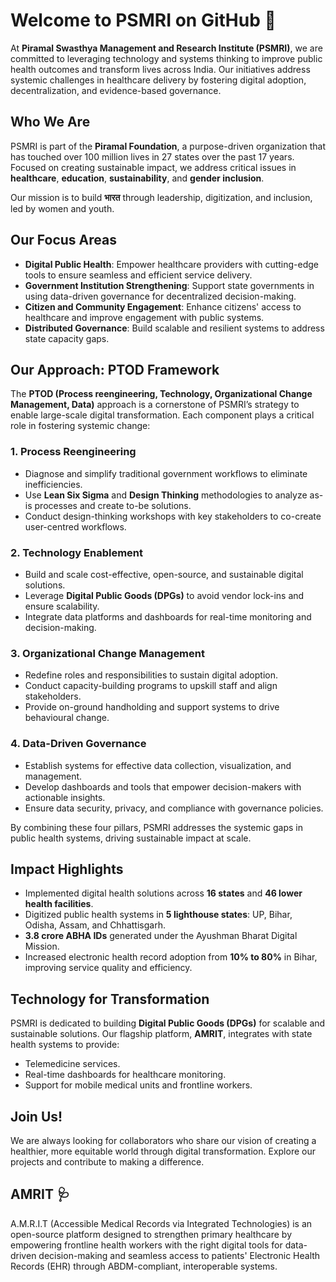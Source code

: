# Welcome to PSMRI on GitHub 🌟

At **Piramal Swasthya Management and Research Institute (PSMRI)**, we are committed to leveraging technology and systems thinking to improve public health outcomes and transform lives across India. Our initiatives address systemic challenges in healthcare delivery by fostering digital adoption, decentralization, and evidence-based governance.

## Who We Are
PSMRI is part of the **Piramal Foundation**, a purpose-driven organization that has touched over 100 million lives in 27 states over the past 17 years. Focused on creating sustainable impact, we address critical issues in **healthcare**, **education**, **sustainability**, and **gender inclusion**. 

Our mission is to build **भारत** through leadership, digitization, and inclusion, led by women and youth.

## Our Focus Areas
- **Digital Public Health**: Empower healthcare providers with cutting-edge tools to ensure seamless and efficient service delivery.
- **Government Institution Strengthening**: Support state governments in using data-driven governance for decentralized decision-making.
- **Citizen and Community Engagement**: Enhance citizens' access to healthcare and improve engagement with public systems.
- **Distributed Governance**: Build scalable and resilient systems to address state capacity gaps.

## Our Approach: PTOD Framework
The **PTOD (Process reengineering, Technology, Organizational Change Management, Data)** approach is a cornerstone of PSMRI’s strategy to enable large-scale digital transformation. Each component plays a critical role in fostering systemic change:

### 1. **Process Reengineering**
- Diagnose and simplify traditional government workflows to eliminate inefficiencies.
- Use **Lean Six Sigma** and **Design Thinking** methodologies to analyze as-is processes and create to-be solutions.
- Conduct design-thinking workshops with key stakeholders to co-create user-centred workflows.

### 2. **Technology Enablement**
- Build and scale cost-effective, open-source, and sustainable digital solutions.
- Leverage **Digital Public Goods (DPGs)** to avoid vendor lock-ins and ensure scalability.
- Integrate data platforms and dashboards for real-time monitoring and decision-making.

### 3. **Organizational Change Management**
- Redefine roles and responsibilities to sustain digital adoption.
- Conduct capacity-building programs to upskill staff and align stakeholders.
- Provide on-ground handholding and support systems to drive behavioural change.

### 4. **Data-Driven Governance**
- Establish systems for effective data collection, visualization, and management.
- Develop dashboards and tools that empower decision-makers with actionable insights.
- Ensure data security, privacy, and compliance with governance policies.

By combining these four pillars, PSMRI addresses the systemic gaps in public health systems, driving sustainable impact at scale.

## Impact Highlights
- Implemented digital health solutions across **16 states** and **46 lower health facilities**.
- Digitized public health systems in **5 lighthouse states**: UP, Bihar, Odisha, Assam, and Chhattisgarh.
- **3.8 crore ABHA IDs** generated under the Ayushman Bharat Digital Mission.
- Increased electronic health record adoption from **10% to 80%** in Bihar, improving service quality and efficiency.

## Technology for Transformation
PSMRI is dedicated to building **Digital Public Goods (DPGs)** for scalable and sustainable solutions. Our flagship platform, **AMRIT**, integrates with state health systems to provide:
- Telemedicine services.
- Real-time dashboards for healthcare monitoring.
- Support for mobile medical units and frontline workers.

## Join Us!
We are always looking for collaborators who share our vision of creating a healthier, more equitable world through digital transformation. Explore our projects and contribute to making a difference.

## AMRIT 🩺

A.M.R.I.T (Accessible Medical Records via Integrated Technologies) is an open-source platform designed to strengthen primary healthcare by empowering frontline health workers with the right digital tools for data-driven decision-making and seamless access to patients' Electronic Health Records (EHR) through ABDM-compliant, interoperable systems. 
